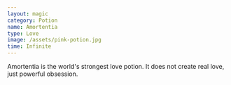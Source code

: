 ```yaml
---
layout: magic
category: Potion
name: Amortentia
type: Love
image: /assets/pink-potion.jpg
time: Infinite
---
```


Amortentia is the world's strongest love potion.
It does not create real love, just powerful obsession.